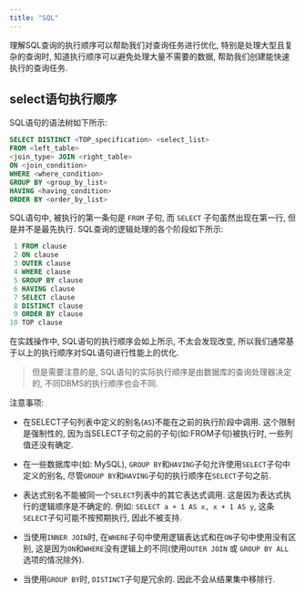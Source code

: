 ```yaml
---
title: "SQL"
---
```

理解SQL查询的执行顺序可以帮助我们对查询任务进行优化, 特别是处理大型且复杂的查询时, 知道执行顺序可以避免处理大量不需要的数据, 帮助我们创建能快速执行的查询任务.

## select语句执行顺序

SQL语句的语法树如下所示:

```sql
SELECT DISTINCT <TOP_specification> <select_list>
FROM <left_table>
<join_type> JOIN <right_table>
ON <join_condition>
WHERE <where_condition>
GROUP BY <group_by_list>
HAVING <having_condition>
ORDER BY <order_by_list>
```

SQL语句中, 被执行的第一条句是 `FROM` 子句, 而 `SELECT` 子句虽然出现在第一行, 但是并不是最先执行. SQL查询的逻辑处理的各个阶段如下所示:

```sql
 1 FROM clause
 2 ON clause
 3 OUTER clause
 4 WHERE clause
 5 GROUP BY clause
 6 HAVING clause
 7 SELECT clause
 8 DISTINCT clause
 9 ORDER BY clause
10 TOP clause
```

在实践操作中, SQL语句的执行顺序会如上所示, 不太会发现改变, 所以我们通常基于以上的执行顺序对SQL语句进行性能上的优化.

> 但是需要注意的是, SQL语句的实际执行顺序是由数据库的查询处理器决定的, 不同DBMS的执行顺序也会不同.

注意事项:

* 在SELECT子句列表中定义的别名(`AS`)不能在之前的执行阶段中调用. 这个限制是强制性的, 因为当SELECT子句之前的子句(如:FROM子句)被执行时, 一些列值还没有确定.

* 在一些数据库中(如: MySQL), `GROUP BY`和`HAVING`子句允许使用`SELECT`子句中定义的别名, 尽管`GROUP BY`和`HAVING`子句的执行顺序在`SELECT`子句之前.

* 表达式别名不能被同一个`SELECT`列表中的其它表达式调用. 这是因为表达式执行的逻辑顺序是不确定的. 例如: `SELECT a + 1 AS x, x + 1 AS y`, 这条`SELECT`子句可能不按预期执行, 因此不被支持.

* 当使用`INNER JOIN`时, 在`WHERE`子句中使用逻辑表达式和在`ON`子句中使用没有区别, 这是因为`ON`和`WHERE`没有逻辑上的不同(使用`OUTER JOIN` 或 `GROUP BY ALL`选项的情况除外).

* 当使用`GROUP BY`时, `DISTINCT`子句是冗余的. 因此不会从结果集中移除行.